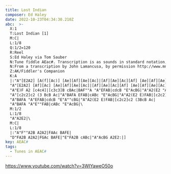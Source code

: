 ```yaml
---
title: Lost Indian
composer: Ed Haley
date: 2022-10-23T04:34:30.210Z
abc:  >-
  X:1
  T:Lost Indian [1]
  M:C|
  L:1/8
  Q:1/2=120
  R:Reel
  S:Ed Haley via Tom Sauber
  N:Tune fiddle AEac#. Transcription is as sounds in standard notation, not as fingered in scordatura.
  N:From a transcription by John Lamancusa, by permission http://www.mne.psu.edu/lamancusa/tunes.htm
  Z:AK/Fiddler's Companion
  K:A
  |:"A"[E2A2] [A(f][Ac)] [Ae][Af][Ae][Ac]|[Af][Ae][Ac][Af] [Ae][Af][Ae][Ac]|[E2A2] [Af][Ac] [Ae][Af][Ae][Ac]|"E"ABcB "A"AcBA|
  "A"[E2A2] [Af][Ac] [Ae][Af][Ae][Ac]|[Af][Ae][Ac][Af] [Ae][Af][Ae][Ac]|[E2A2] [Af][Ac] [Ae][Af][Ae][Ac]|"E"AcBG "A"A2 [(E2A2]:||
  "A"E)F A2 [c4c4]|[c3c3]B cBAc|BAF""A "A"EFAB|cdcB "E"AcBG|"A"A2(E2 "A"E)""FAB|
  "A"[c2c2]c2 (3 BcB Ac|"A"BAFA EFAB|cABc "E"AcBG|"A"A2(E2 E)FAB|[c2c2]c2 (3BcB Ac|
  "A"BAFA "A"EFAB|cdcB "E"A""cBG|"A"A2(E2 E)FAB|[c2c2]c2 (3BcB Ac|
  "A"BAFA "A"E""FAB|cABc "E"AcBG|\
  M:1/2
  L:1/8
  "A"A2E2|\
  M:C|
  L:1/8
  |:"A"F""A2B A2A2|FAAc BAFE|
  "D"FA2B A2A2|FGAc BAFE|"E"FA2B cABc|"A"AcBG A2E2:|]
key: AEAC#
tags:
  - Tunes in AEAC#
---
```

https://www.youtube.com/watch?v=3WIYaweO50o